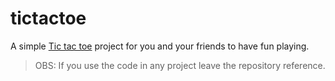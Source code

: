 # tictactoe

A simple [Tic tac toe](http://henrilima.github.io/tictactoe) project for you and your friends to have fun playing.

> OBS: If you use the code in any project leave the repository reference.
